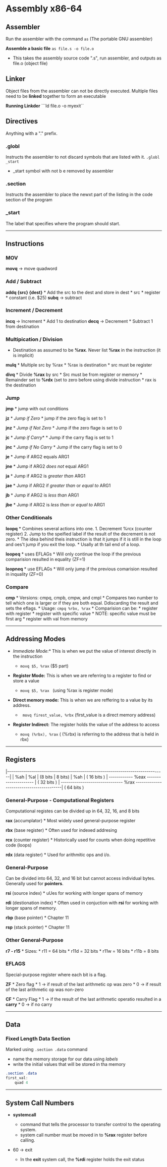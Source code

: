 # Assembly x86-64

## Assembler 
Run the assembler with the command ```as``` (The portable GNU assembler)

**Assemble a basic file**
```as file.s -o file.o```
* This takes the assembly source code ".s", run assembler, and outputs as file.o (object file)

## Linker
Object files from the assembler can not be directly executed. Multiple files need to be **linked** together to form an executable

**Running Linkder**
```ld file.o -o myexit``


## Directives
Anything with a "." prefix.

### .globl
Instructs the assembler to not discard symbols that are listed with it.
`` .globl _start `` 
* _start symbol with not b e removed by assembler

### .section
Instructs the assembler to place the newxt part of the listing in the code section of the program

### _start
The label that specifies where the program should start.


-------------------------------------------------------------------------------------------------------------------

## Instructions

### MOV
**movq**		-> move quadword

### Add / Subtract
**addq {src} {dest}**
	* Add the src to the dest and store in dest
	* src 
		* register
		* constant (i.e. $25)
**subq**		-> subtract

### Increment / Decrement
**incq**		-> Increment 
	* Add 1 to destination 
**decq**		-> Decrement
	* Subtract 1 from destination

### Multipication / Division
* Destination as assumed to be **%rax**. Never list **%rax** in the instruction (it is implicit)

**mulq**
	* Multiple src by %rax
	* %rax is destination
	* src must be register

**divq**
	* Divide **%rax** by src
	* Src must be from register or memory
	* Remainder set to **%rdx** (set to zero before using divide instruction
	* rax is the destination

### Jump

**jmp**
	* jump with out conditions

**jz**
	* *Jump if Zero* 
	* jump if the zero flag is set to 1

**jnz**
	* *Jump if Not Zero*
	* Jump if the zero flage is set to 0

**jc**
	* *Jump if Carry**
	* Jump if the carry flag is set to 1

**jnc**
	* *Jump if No Carry*
	* Jump if the carry flag is set to 0

**je**
	* Jump if ARG2 equals ARG1

**jne**
	* Jump if ARG2 *does not* equal ARG1

**ja**
	* Jump if ARG2 is *greater than* ARG1

**jae**
	* Jump if ARG2 if *greater than* or *equal to* ARG1

**jb**
	* Jump if ARG2 is *less than* ARG1

**jbe**
	* Jump if ARG2 is *less than* or *equal to* ARG1

### Other Conditionals

**loopq**
	* Combines several actions into one.
		1. Decrement %rcx (counter register)
		2. Jump to the speified label if the result of the decrement is not zero.
	* The idea behind theis instruction is that it jumps if it is still in the loop and oes't jump if you exit the loop.
	* Usally at th tail end of a loop.

**loopeq**
	* uses EFLAGs
	* Will only continue the loop if the previous comparision resulted in equality (ZF=1)

**loopneq**
	* use EFLAGs
	* Will only jump if the previous comarision resulted in inquality (ZF=0)

### Compare

**cmp**
	* Versions: cmpq, cmpb, cmpw, and cmpl
	* Compares two number to tell which one is larger or if they are both equal. Ddiscarding the result and sets the eflags.
	* Usage: ```cmpq %rbx, %rax```
		* Comparision can be:
			* register with register
			* register with specific value
				* NOTE: specific value must be first arg
			* register with val from memory
	

-------------------------------------------------------------------------------------------------------------------
## Addressing Modes

* *Immediate Mode:** This is when we put the value of interest directly in the instruction
	* ``` movq $5, %rax ``` ($5 part)

* **Register Mode:** This is when we are referring to a register to find or store a value
	* ```movq $5, %rax ``` (using %rax is register mode)

* **Direct memory mode:** This is when we are reffering to a value by its address.
	* ``` movq firest_value, %rbx``` (first_value is a direct memory address)

* **Register Indirect:** The register holds the value of the address to access
	* ``` movq (%rbx), %rax ``` ( (%rbx) is referring to the address that is held in rbx)

-------------------------------------------------------------------------------------------------------------------

## Registers

|-------------------------------------------------------------------------------|
                                                         |    %ah   |   %al     | (8 bits | 8 bits)
	                                                     |         %ah          | ( 16 bits )
									| ------------  %eax ---------------------  | ( 32 bits )
| ------------------------------- %rax -----------------------------------------| ( 64 bits )

### General-Purpose - Computational Registers
Computational registes can be divided up in 64, 32, 16, and 8 bits

**rax** (accumplator)
	* Most widely used general-purpose register 

**rbx** (base register)
	* Often used for indexed addresing

**rcx** (counter register)
	* Historically used for counts when doing repetitive code (loops)

**rdx** (data register)
	* Used for arithmitic ops and i/o.

### General-Purpose 
Can be divided into 64, 32, and 16 bit but cannot access individual bytes. Generally used for **pointers**.

**rsi** (source index)
	* uUes for working with longer spans of memory

**rdi**	(destionation index)
	* Often used in conjuction with **rsi** for working with longer spans of memory.

**rbp** (base pointer)
	* Chapter 11

**rsp** (stack pointer)
	* Chapter 11

### Other General-Purpose
**r7 - r15**
	* Sizes:
		* r11	 = 64 bits
		* r11d	 = 32 bits
		* r11w	 = 16 bits
		* r11b	 =  8 bits
		
### EFLAGS
Special-purpose register where each bit is a flag.

**ZF**
	* Zero flag
	* 1 -> if result of the last arithmetic op was zero
	* 0 -> if result of the last arithmetic op was non-zero

**CF**
	* Carry Flag
	* 1 ->  if the result of the last arithmetic operatio resulted in a **carry**
	* 0 ->  if no carry


-------------------------------------------------------------------------------------------------------------------

## Data

### Fixed Length Data Section

Marked using ```.section .data``` command
* name the memory storage for our data using *labels*
* write the initial values that will be stored in tha memory

```as
.section .data
first_val:
	quad 4
```


-------------------------------------------------------------------------------------------------------------------

## System Call Numbers

* **systemcall**
	* command that tells the processor to transfer control to the operating system.
	* system call number must be moved in to **%rax** register before calling.

* 60 -> exit
	* In the **exit** system call, the **%rdi** register holds the exit status








































